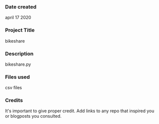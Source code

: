 ### Date created
april 17 2020

### Project Title
bikeshare

### Description
bikeshare.py

### Files used
csv files

### Credits
It's important to give proper credit. Add links to any repo that inspired you or blogposts you consulted.

